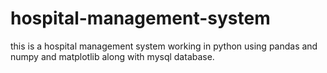 # hospital-management-system
this is a hospital management system working in python using pandas and numpy and matplotlib along with mysql database.
